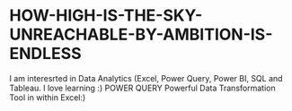 # HOW-HIGH-IS-THE-SKY-UNREACHABLE-BY-AMBITION-IS-ENDLESS
 I am interesrted in Data Analytics (Excel, Power Query, Power BI, SQL and Tableau.  I love learning
  :) POWER QUERY Powerful Data Transformation Tool in within Excel:)
